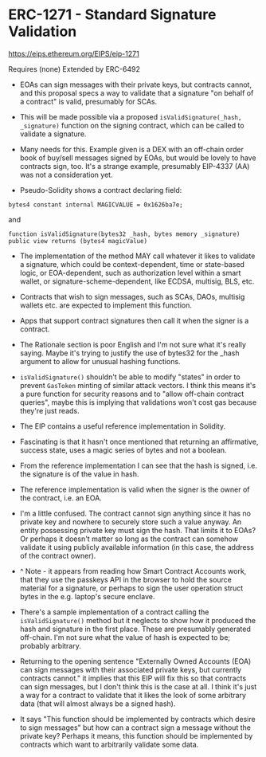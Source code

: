 # ERC-1271 - Standard Signature Validation

https://eips.ethereum.org/EIPS/eip-1271

Requires (none)
Extended by ERC-6492

 - EOAs can sign messages with their private keys, but contracts cannot, and this proposal specs a way to validate that a signature "on behalf of a contract" is valid, presumably for SCAs.

 - This will be made possible via a proposed `isValidSignature(_hash, _signature)` function on the signing contract, which can be called to validate a signature.

 - Many needs for this. Example given is a DEX with an off-chain order book of buy/sell messages signed by EOAs, but would be lovely to have contracts sign, too. It's a strange example, presumably EIP-4337 (AA) was not a consideration yet.

 - Pseudo-Solidity shows a contract declaring field:
    
```
bytes4 constant internal MAGICVALUE = 0x1626ba7e;
```

and

```
function isValidSignature(bytes32 _hash, bytes memory _signature) public view returns (bytes4 magicValue)
```
    
 - The implementation of the method MAY call whatever it likes to validate a signature, which could be context-dependent, time or state-based logic, or EOA-dependent, such as authorization level within a smart wallet, or signature-scheme-dependent, like ECDSA, multisig, BLS, etc.

 - Contracts that wish to sign messages, such as SCAs, DAOs, multisig wallets etc. are expected to implement this function.

 - Apps that support contract signatures then call it when the signer is a contract.

 - The Rationale section is poor English and I'm not sure what it's really saying. Maybe it's trying to justify the use of bytes32 for the _hash argument to allow for unusual hashing functions.

 - `isValidSignature()` shouldn't be able to modify "states" in order to prevent `GasToken` minting of similar attack vectors. I think this means it's a pure function for security reasons and to "allow off-chain contract queries", maybe this is implying that validations won't cost gas because they're just reads.

 - The EIP contains a useful reference implementation in Solidity.

 - Fascinating is that it hasn't once mentioned that returning an affirmative, success state, uses a magic series of bytes and not a boolean.

 - From the reference implementation I can see that the hash is signed, i.e. the signature is of the value in hash.

 - The reference implementation is valid when the signer is the owner of the contract, i.e. an EOA.

 - I'm a little confused. The contract cannot sign anything since it has no private key and nowhere to securely store such a value anyway. An entity possessing private key must sign the hash. That limits it to EOAs? Or perhaps it doesn't matter so long as the contract can somehow validate it using publicly available information (in this case, the address of the contract owner).
    
 - ^ Note - it appears from reading how Smart Contract Accounts work, that they use the passkeys API in the browser to hold the source material for a signature, or perhaps to sign the user operation struct bytes in the e.g. laptop's secure enclave.

 - There's a sample implementation of a contract calling the `isValidSignature()` method but it neglects to show how it produced the hash and signature in the first place. These are presumably generated off-chain. I'm not sure what the value of hash is expected to be; probably arbitrary.

 - Returning to the opening sentence "Externally Owned Accounts (EOA) can sign messages with their associated private keys, but currently contracts cannot." it implies that this EIP will fix this so that contracts can sign messages, but I don't think this is the case at all. I think it's just a way for a contract to validate that it likes the look of some arbitrary data (that will almost always be a signed hash).

 - It says "This function should be implemented by contracts which desire to sign messages" but how can a contract sign a message without the private key? Perhaps it means, this function should be implemented by contracts which want to arbitrarily validate some data.

